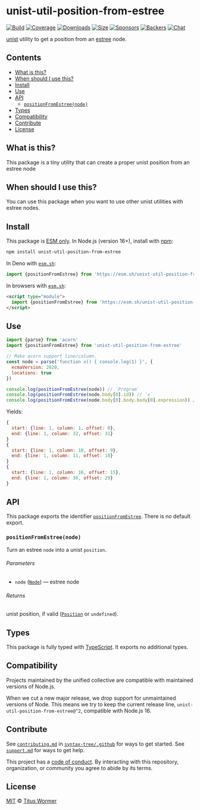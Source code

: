 # unist-util-position-from-estree

[![Build][build-badge]][build]
[![Coverage][coverage-badge]][coverage]
[![Downloads][downloads-badge]][downloads]
[![Size][size-badge]][size]
[![Sponsors][sponsors-badge]][collective]
[![Backers][backers-badge]][collective]
[![Chat][chat-badge]][chat]

[unist][] utility to get a position from an [estree][] node.

## Contents

*   [What is this?](#what-is-this)
*   [When should I use this?](#when-should-i-use-this)
*   [Install](#install)
*   [Use](#use)
*   [API](#api)
    *   [`positionFromEstree(node)`](#positionfromestreenode)
*   [Types](#types)
*   [Compatibility](#compatibility)
*   [Contribute](#contribute)
*   [License](#license)

## What is this?

This package is a tiny utility that can create a proper unist position from
an estree node

## When should I use this?

You can use this package when you want to use other unist utilities with estree
nodes.

## Install

This package is [ESM only][esm].
In Node.js (version 16+), install with [npm][]:

```sh
npm install unist-util-position-from-estree
```

In Deno with [`esm.sh`][esmsh]:

```js
import {positionFromEstree} from 'https://esm.sh/unist-util-position-from-estree@2'
```

In browsers with [`esm.sh`][esmsh]:

```html
<script type="module">
  import {positionFromEstree} from 'https://esm.sh/unist-util-position-from-estree@2?bundle'
</script>
```

## Use

```js
import {parse} from 'acorn'
import {positionFromEstree} from 'unist-util-position-from-estree'

// Make acorn support line/column.
const node = parse('function x() { console.log(1) }', {
  ecmaVersion: 2020,
  locations: true
})

console.log(positionFromEstree(node)) // `Program`
console.log(positionFromEstree(node.body[0].id)) // `x`
console.log(positionFromEstree(node.body[0].body.body[0].expression)) // Call
```

Yields:

```js
{
  start: {line: 1, column: 1, offset: 0},
  end: {line: 1, column: 32, offset: 31}
}
{
  start: {line: 1, column: 10, offset: 9},
  end: {line: 1, column: 11, offset: 10}
}
{
  start: {line: 1, column: 16, offset: 15},
  end: {line: 1, column: 30, offset: 29}
}
```

## API

This package exports the identifier [`positionFromEstree`][positionfromestree].
There is no default export.

### `positionFromEstree(node)`

Turn an estree `node` into a unist `position`.

###### Parameters

*   `node` ([`Node`][node])
    — estree node

###### Returns

unist position, if valid ([`Position`][position] or `undefined`).

## Types

This package is fully typed with [TypeScript][].
It exports no additional types.

## Compatibility

Projects maintained by the unified collective are compatible with maintained
versions of Node.js.

When we cut a new major release, we drop support for unmaintained versions of
Node.
This means we try to keep the current release line,
`unist-util-position-from-estree@^2`, compatible with Node.js 16.

## Contribute

See [`contributing.md`][contributing] in [`syntax-tree/.github`][health] for
ways to get started.
See [`support.md`][support] for ways to get help.

This project has a [code of conduct][coc].
By interacting with this repository, organization, or community you agree to
abide by its terms.

## License

[MIT][license] © [Titus Wormer][author]

<!-- Definition -->

[build-badge]: https://github.com/syntax-tree/unist-util-position-from-estree/workflows/main/badge.svg

[build]: https://github.com/syntax-tree/unist-util-position-from-estree/actions

[coverage-badge]: https://img.shields.io/codecov/c/github/syntax-tree/unist-util-position-from-estree.svg

[coverage]: https://codecov.io/github/syntax-tree/unist-util-position-from-estree

[downloads-badge]: https://img.shields.io/npm/dm/unist-util-position-from-estree.svg

[downloads]: https://www.npmjs.com/package/unist-util-position-from-estree

[size-badge]: https://img.shields.io/badge/dynamic/json?label=minzipped%20size&query=$.size.compressedSize&url=https://deno.bundlejs.com/?q=unist-util-position-from-estree

[size]: https://bundlejs.com/?q=unist-util-position-from-estree

[sponsors-badge]: https://opencollective.com/unified/sponsors/badge.svg

[backers-badge]: https://opencollective.com/unified/backers/badge.svg

[collective]: https://opencollective.com/unified

[chat-badge]: https://img.shields.io/badge/chat-discussions-success.svg

[chat]: https://github.com/syntax-tree/unist/discussions

[npm]: https://docs.npmjs.com/cli/install

[esm]: https://gist.github.com/sindresorhus/a39789f98801d908bbc7ff3ecc99d99c

[esmsh]: https://esm.sh

[typescript]: https://www.typescriptlang.org

[license]: license

[author]: https://wooorm.com

[health]: https://github.com/syntax-tree/.github

[contributing]: https://github.com/syntax-tree/.github/blob/main/contributing.md

[support]: https://github.com/syntax-tree/.github/blob/main/support.md

[coc]: https://github.com/syntax-tree/.github/blob/main/code-of-conduct.md

[estree]: https://github.com/estree/estree

[node]: https://github.com/estree/estree/blob/master/es5.md#node-objects

[unist]: https://github.com/syntax-tree/unist

[position]: https://github.com/syntax-tree/unist#position

[positionfromestree]: #positionfromestreenode
